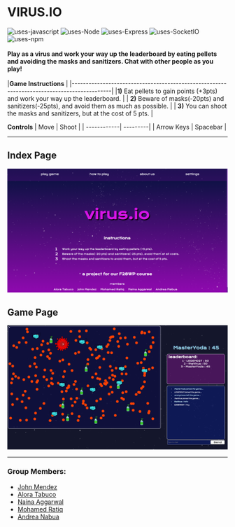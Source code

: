 # VIRUS.IO

![uses-javascript](https://badgen.net/badge/Uses/Javascript/f0db4f)
![uses-Node](https://badgen.net/badge/Uses/NodeJS/80bd01)
![uses-Express](https://badgen.net/badge/Uses/ExpressJS/f0db4f)
![uses-SocketIO](https://badgen.net/badge/Uses/Socket.IO/323fcb)
![uses-npm](https://badgen.net/badge/Uses/npm/e32e37)
</br>
</br>
**Play as a virus and work your way up the leaderboard by eating pellets and avoiding the masks and sanitizers. Chat with other people as you play!**
</br>
</br>
|**Game Instructions**                                                                       |
|--------------------------------------------------------------------------------------------|
|**1)** Eat pellets to gain points (+3pts) and work your way up the leaderboard.             |
| **2)** Beware of masks(-20pts) and sanitizers(-25pts), and avoid them as much as possible. |
| **3)** You can shoot the masks and sanitizers, but at the cost of 5 pts.                   |

**Controls**
| Move        | Shoot    |
| ------------| ---------|
| Arrow Keys  | Spacebar |  

---
## Index Page
![](mockup/updatedIndex.png)
## Game Page
![](mockup/game-page-final.png)

---

### Group Members:
* [John Mendez](https://github.com/johnmendez2)
* [Alora Tabuco](https://github.com/AloraTab)
* [Naina Aggarwal](https://github.com/na2004)
* [Mohamed Ratiq](https://github.com/mrt2000HW)
* [Andrea Nabua](https://github.com/AndreaNabua)
